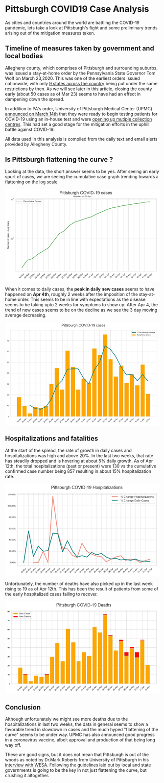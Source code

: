 # Pittsburgh COVID19 Case Analysis

As cities and countries around the world are battling the COVID-19 pandemic, lets take a look at Pittsburgh's fight and some preliminary trends arising out of the mitigation measures taken. 

## Timeline of measures taken by government and local bodies
Allegheny county, which comprises of Pittsburgh and surrounding suburbs, was issued a stay-at-home order by the Pennsylvania State Governor Tom Wolf on March 23,2020. This was one of the earliest orders issued nationwide, with only [9 states across the country](https://www.nytimes.com/interactive/2020/us/coronavirus-stay-at-home-order.html) being put under the same restrictions by then. As we will see later in this article, closing the county early (about 50 cases as of Mar 23) seems to have had an effect in dampening down the spread. 

In addition to PA's order, University of Pittsburgh Medical Center (UPMC) [announced on March 14th](https://www.post-gazette.com/news/health/2020/03/14/covid-19-upmc-testing-coronavirus/stories/202003140044) that they were ready to begin testing patients for COVID-19 using an in-house test and were [opening up mutiple collection centres](https://inside.upmc.com/upmc-expects-to-launch-regional-testing-capabilities-next-week-widespread-covid-19-transmission-not-yet-detected/). This had set a good stage for the mitigation efforts in the uphill battle against COVID-19. 

All data used in this analysis is compiled from the daily text and email alerts provided by Allegheny County. 

## Is Pittsburgh flattening the curve ? 

Looking at the data, the short answer seems to be yes. After seeing an early spurt of cases, we are seeing the cumulative case graph trending towards a flattening on the log scale 

<p align="center">
  <img src="Images/Cum cases log scale.png">
</p>

When it comes to daily cases, the <b>peak in daily new cases</b> seems to have happened on <b>Apr 4th</b>, roughly 2 weeks after the imposition of the stay-at-home order. This seems to be in line with expectations as the disease seems to be taking upto 2 weeks for symptoms to show up. After Apr 4, the trend of new cases seems to be on the decline as we see the 3 day moving average decreasing. 

<p align="center">
  <img src="Images/Daily_Cases.jpeg">
</p>

## Hospitalizations and fatalities

At the start of the spread, the rate of growth in daily cases and hospitalizations was high and above 20%. In the last two weeks, that rate has steadily dropped and is hovering at about 5% daily growth. As of Apr 12th, the total hospitalizations (past or present) were 130 vs the cumulative confirmed case number being 857 resulting in about 15% hospitalization rate. 

<p align="center">
  <img src="Images/Pittsburgh Hospitalizations.jpeg">
</p>

Unfortunately, the number of deaths have also picked up in the last week rising to 19 as of Apr 12th. This has been the result of patients from some of the early hospitalized cases failing to recover. 

<p align="center">
  <img src="Images/Cases and deaths.jpeg">
</p>

## Conclusion

Although unfortunately we might see more deaths due to the hospitalizations in last two weeks, the data in general seems to show a favorable trend in slowdown in cases and the much hyped "flattening of the curve" seems to be under way. UPMC has also announced good progress in a coronavirus vaccine, albeit approval and production of that being long way off. 

These are good signs, but it does not mean that Pittsburgh is out of the woods as noted by Dr.Mark Roberts from University of Pittsburgh in his [interview with WESA](https://www.wesa.fm/post/spread-covid-19-allegheny-county-slowing-its-too-soon-go-back-normal#stream/0). Following the guidelines laid out by local and state governments is going to be the key in not just flattening the curve, but crushing it altogether. 



